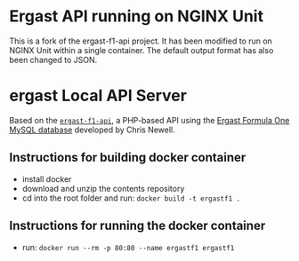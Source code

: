 # Ergast API running on NGINX Unit
This is a fork of the ergast-f1-api project. It has been modified to run on NGINX Unit within a single container.
The default output format has also been changed to JSON.

# ergast Local API Server

Based on the [`ergast-f1-api`](https://github.com/jcnewell/ergast-f1-api), a PHP-based API using the [Ergast Formula One MySQL database](http://ergast.com/mrd/) developed by Chris Newell.

## Instructions for building docker container

- install docker
- download and unzip the contents repository 
- cd into the root folder and run: `docker build -t ergastf1 .`

## Instructions for running the docker container
- run: `docker run --rm -p 80:80 --name ergastf1 ergastf1`

